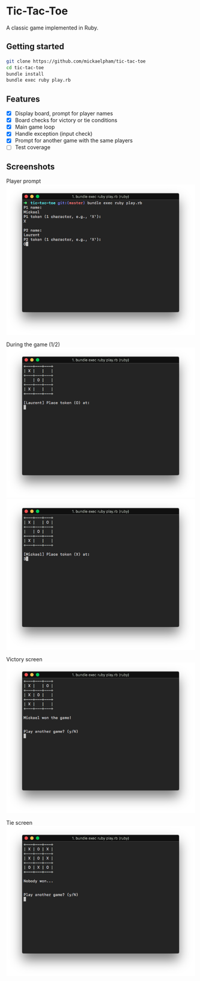 # Tic-Tac-Toe

A classic game implemented in Ruby.

## Getting started

```sh
git clone https://github.com/mickaelpham/tic-tac-toe
cd tic-tac-toe
bundle install
bundle exec ruby play.rb
```

## Features

- [x] Display board, prompt for player names
- [x] Board checks for victory or tie conditions
- [x] Main game loop
- [x] Handle exception (input check)
- [x] Prompt for another game with the same players
- [ ] Test coverage

## Screenshots

Player prompt
![screen-01](/img/screen-01.png?raw=true)

During the game (1/2)
![screen-02](/img/screen-02.png?raw=true)
![screen-03](/img/screen-03.png?raw=true)

Victory screen
![screen-04](/img/screen-04.png?raw=true)

Tie screen
![screen-05](/img/screen-05.png?raw=true)
